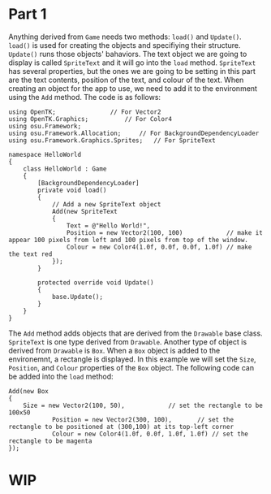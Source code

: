 # Part 1

Anything derived from `Game` needs two methods: `load()` and `Update()`. `load()` is used for creating the objects and specifiying their structure. `Update()` runs those objects' bahaviors. The text object we are going to display is called `SpriteText` and it will go into the `load` method. `SpriteText` has several properties, but the ones we are going to be setting in this part are the text contents, position of the text, and colour of the text. When creating an object for the app to use, we need to add it to the environment using the `Add` method. The code is as follows:

	using OpenTK;				// For Vector2
	using OpenTK.Graphics;    		// For Color4
	using osu.Framework;
    using osu.Framework.Allocation;		// For BackgroundDependencyLoader
    using osu.Framework.Graphics.Sprites; 	// For SpriteText

    namespace HelloWorld
    {
        class HelloWorld : Game
        {
            [BackgroundDependencyLoader]
            private void load()
            {
	            // Add a new SpriteText object
                Add(new SpriteText
                {
                    Text = @"Hello World!",
                    Position = new Vector2(100, 100)            // make it appear 100 pixels from left and 100 pixels from top of the window.
                    Colour = new Color4(1.0f, 0.0f, 0.0f, 1.0f) // make the text red
                });
            }

            protected override void Update()
            {
                base.Update();
            }
        }
    }


The `Add` method adds objects that are derived from the `Drawable` base class. `SpriteText` is one type derived from `Drawable`. Another type of object is derived from `Drawable` is `Box`. When a `Box` object is added to the environemnt, a rectangle is displayed. In this example we will set the `Size`, `Position`, and `Colour` properties of the `Box` object. The following code can be added into the `load` method:
	
	Add(new Box
	{
		Size = new Vector2(100, 50),			// set the rectangle to be 100x50
                Position = new Vector2(300, 100),		// set the rectangle to be positioned at (300,100) at its top-left corner
                Colour = new Color4(1.0f, 0.0f, 1.0f, 1.0f)	// set the rectangle to be magenta
	});

# WIP

